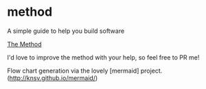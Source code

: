 # method
A simple guide to help you build software

[The Method](http://www.ryanwgough.com/method/method.html)

I'd love to improve the method with your help, so feel free to PR me!

Flow chart generation via the lovely [mermaid] project.(http://knsv.github.io/mermaid/)
